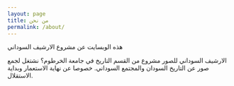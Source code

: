 ```yaml
---
layout: page
title: من نحن
permalink: /about/
---
```


هذه الوبسايت عن مشروع الارشيف السوداني

الارشيف السوداني للصور مشروع من القسم التاريخ في جامعة الخرطوم؟ نشتغل لجمع صور عن التاريخ السودان والمجتمع السوداني. خصوصا عن نهاية الاستعمار وبداية الاستقلال. 
